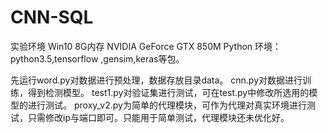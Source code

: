 # CNN-SQL
实验环境
Win10 8G内存
NVIDIA GeForce GTX 850M
Python 环境：python3.5,tensorflow ,gensim,keras等包。

先运行word.py对数据进行预处理，数据存放目录data。
cnn.py对数据进行训练，得到检测模型。
test1.py对验证集进行测试，可在test.py中修改所选用的模型的进行测试。
proxy_v2.py为简单的代理模块，可作为代理对真实环境进行测试，只需修改ip与端口即可。只能用于简单测试，代理模块还未优化好。
